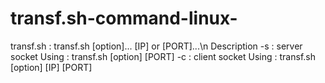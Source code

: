 # transf.sh-command-linux-

transf.sh : transf.sh [option]... [IP] or [PORT]...\n
       Description
                -s : server socket
             Using : transf.sh [option] [PORT]
                -c : client socket
             Using : transf.sh [option] [IP] [PORT]
